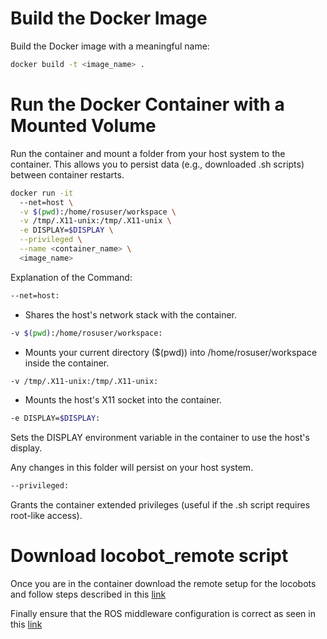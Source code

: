 # Build the Docker Image
Build the Docker image with a meaningful name:

```bash
docker build -t <image_name> .
```

# Run the Docker Container with a Mounted Volume
Run the container and mount a folder from your host system to the container. This allows you to persist data (e.g., downloaded .sh scripts) between container restarts.

```bash
docker run -it
  --net=host \
  -v $(pwd):/home/rosuser/workspace \
  -v /tmp/.X11-unix:/tmp/.X11-unix \
  -e DISPLAY=$DISPLAY \
  --privileged \
  --name <container_name> \
  <image_name>
```

Explanation of the Command:

```bash
--net=host:
```

- Shares the host's network stack with the container.

```bash
-v $(pwd):/home/rosuser/workspace:
```
- Mounts your current directory ($(pwd)) into /home/rosuser/workspace inside the container.

```bash
-v /tmp/.X11-unix:/tmp/.X11-unix:
```

- Mounts the host's X11 socket into the container.

```bash
-e DISPLAY=$DISPLAY: 
```
Sets the DISPLAY environment variable in the container to use the host's display.


Any changes in this folder will persist on your host system.
```bash
--privileged:
```
Grants the container extended privileges (useful if the .sh script requires root-like access).

# Download locobot_remote script

Once you are in the container download the remote setup for the locobots and follow steps described in this [link](https://docs.trossenrobotics.com/interbotix_xslocobots_docs/ros_interface/ros2/software_setup.html#remote-install)

Finally ensure that the ROS middleware configuration is correct as seen in this [link](https://docs.trossenrobotics.com/interbotix_xslocobots_docs/getting_started/rmw_configuration.html#remote-computer)